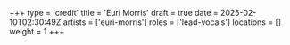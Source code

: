 +++
type = 'credit'
title = 'Euri Morris'
draft = true
date = 2025-02-10T02:30:49Z
artists = ['euri-morris']
roles = ['lead-vocals']
locations = []
weight = 1
+++
